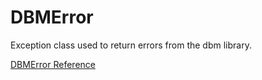 # DBMError

Exception class used to return errors from the dbm library.

[DBMError Reference](https://ruby-doc.org/stdlib-2.5.0/libdoc/dbm/rdoc/DBMError.html)
